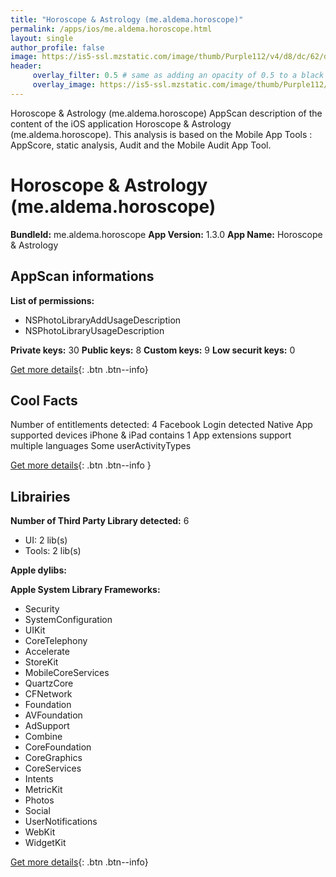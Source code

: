 ```yaml
---
title: "Horoscope & Astrology (me.aldema.horoscope)"
permalink: /apps/ios/me.aldema.horoscope.html
layout: single
author_profile: false
image: https://is5-ssl.mzstatic.com/image/thumb/Purple112/v4/d8/dc/62/d8dc626c-9d06-e3bb-4c37-d996a5b00579/AppIcon-1x_U007emarketing-0-0-0-7-0-0-85-220.png/512x512bb.jpg
header: 
     overlay_filter: 0.5 # same as adding an opacity of 0.5 to a black background
     overlay_image: https://is5-ssl.mzstatic.com/image/thumb/Purple112/v4/d8/dc/62/d8dc626c-9d06-e3bb-4c37-d996a5b00579/AppIcon-1x_U007emarketing-0-0-0-7-0-0-85-220.png/512x512bb.jpg
---
```

Horoscope & Astrology (me.aldema.horoscope) AppScan description of the content of the iOS application Horoscope & Astrology (me.aldema.horoscope). This analysis is based on the Mobile App Tools : AppScore, static analysis, Audit and the Mobile Audit App Tool.

# Horoscope & Astrology (me.aldema.horoscope)

**BundleId:** me.aldema.horoscope
**App Version:** 1.3.0
**App Name:** Horoscope & Astrology


## AppScan informations 

**List of permissions:** 
- NSPhotoLibraryAddUsageDescription
- NSPhotoLibraryUsageDescription
  
  
**Private keys:** 30
**Public keys:** 8
**Custom keys:** 9
**Low securit keys:** 0
  
[Get more details](/pricing.html){: .btn .btn--info}

## Cool Facts

Number of entitlements detected: 4
Facebook Login detected
Native App
supported devices iPhone & iPad
contains 1 App extensions
support multiple languages
Some userActivityTypes
  
[Get more details](/pricing.html){: .btn .btn--info }

## Librairies 
**Number of Third Party Library detected:** 6
- UI: 2 lib(s)
- Tools: 2 lib(s)


**Apple dylibs:**


**Apple System Library Frameworks:**
- Security
- SystemConfiguration
- UIKit
- CoreTelephony
- Accelerate
- StoreKit
- MobileCoreServices
- QuartzCore
- CFNetwork
- Foundation
- AVFoundation
- AdSupport
- Combine
- CoreFoundation
- CoreGraphics
- CoreServices
- Intents
- MetricKit
- Photos
- Social
- UserNotifications
- WebKit
- WidgetKit


  
[Get more details](/pricing.html){: .btn .btn--info}

